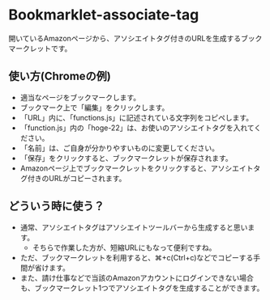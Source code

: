 # Bookmarklet-associate-tag
開いているAmazonページから、アソシエイトタグ付きのURLを生成するブックマークレットです。

## 使い方(Chromeの例)
- 適当なページをブックマークします。
- ブックマーク上で「編集」をクリックします。
- 「URL」内に、「functions.js」に記述されている文字列をコピペします。
- 「function.js」内の「hoge-22」は、お使いのアソシエイトタグを入れてください。
- 「名前」は、ご自身が分かりやすいものに変更してください。
- 「保存」をクリックすると、ブックマークレットが保存されます。
- Amazonページ上でブックマークレットをクリックすると、アソシエイトタグ付きのURLがコピーされます。

## どういう時に使う？
- 通常、アソシエイトタグはアソシエイトツールバーから生成すると思います。
  - そちらで作業した方が、短縮URLにもなって便利ですね。
- ただ、ブックマークレットを利用すると、⌘+c(Ctrl+c)などでコピーする手間が省けます。
- また、請け仕事などで当該のAmazonアカウントにログインできない場合も、ブックマークレット1つでアソシエイトタグを生成することができます。
